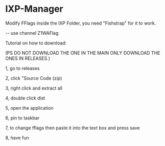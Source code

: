 # IXP-Manager
Modify FFlags inside the IXP Folder, you need "Fishstrap" for it to work.

-- use channel Z1WAFlag

Tutorial on how to download:

(PS DO NOT DOWNLOAD THE ONE IN THE MAIN ONLY DOWNLOAD THE ONES IN RELEASES.) 

1, go to releases


2, click "Source Code (zip)


3, right click and extract all


4, double click dist


5, open the application


6, pin to taskbar


7, to change fflags then paste it into the text box and press save


8, have fun

